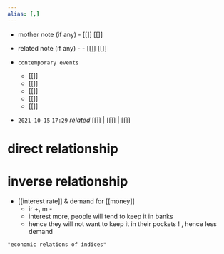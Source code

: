 ```yaml
---
alias: [,]
---
```

- mother note (if any)
		- [[]] [[]]
- related note (if any) -
		- [[]] [[]]
- `contemporary events`
	- [[]]
	- [[]]
	- [[]]
	- [[]]
	- [[]]

- `2021-10-15`  `17:29` _related_ [[]] | [[]] | [[]]
# direct relationship	
# inverse relationship
- [[interest rate]] & demand for [[money]]
	- ir +, m -
	- interest more, people will tend to keep it in banks
	- hence they will not want to keep it in their pockets ! , hence less demand

```query
"economic relations of indices"
```